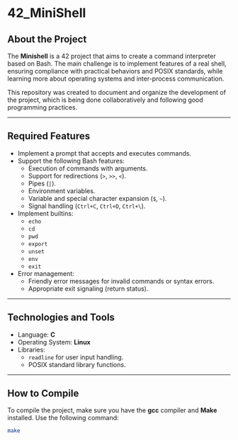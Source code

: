 # 42_MiniShell

## About the Project
The **Minishell** is a 42 project that aims to create a command interpreter based on Bash. The main challenge is to implement features of a real shell, ensuring compliance with practical behaviors and POSIX standards, while learning more about operating systems and inter-process communication.

This repository was created to document and organize the development of the project, which is being done collaboratively and following good programming practices.

---

## Required Features
- Implement a prompt that accepts and executes commands.
- Support the following Bash features:
    - Execution of commands with arguments.
    - Support for redirections (`>`, `>>`, `<`).
    - Pipes (`|`).
    - Environment variables.
    - Variable and special character expansion (`$`, `~`).
    - Signal handling (`Ctrl+C`, `Ctrl+D`, `Ctrl+\`).
- Implement builtins:
    - `echo`
    - `cd`
    - `pwd`
    - `export`
    - `unset`
    - `env`
    - `exit`
- Error management:
    - Friendly error messages for invalid commands or syntax errors.
    - Appropriate exit signaling (return status).

---

## Technologies and Tools
- Language: **C**
- Operating System: **Linux**
- Libraries:
    - `readline` for user input handling.
    - POSIX standard library functions.

---

## How to Compile
To compile the project, make sure you have the **gcc** compiler and **Make** installed. Use the following command:
```bash
make
